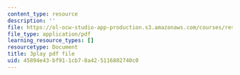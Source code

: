 ```yaml
---
content_type: resource
description: ''
file: https://ol-ocw-studio-app-production.s3.amazonaws.com/courses/res-18-009-learn-differential-equations-up-close-with-gilbert-strang-and-cleve-moler-fall-2015/45894e43bf911cb78a425116802740c0_zrFJKy5l_PY.pdf
file_type: application/pdf
learning_resource_types: []
resourcetype: Document
title: 3play pdf file
uid: 45894e43-bf91-1cb7-8a42-5116802740c0
---
```

